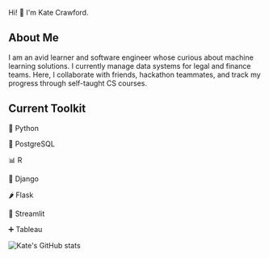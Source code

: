 Hi! 👋 I'm Kate Crawford. 

## About Me

I am an avid learner and software engineer whose curious about machine learning solutions. I currently manage data systems for legal and finance teams. Here, I collaborate with friends, hackathon teammates, and track my progress through self-taught CS courses. 

## Current Toolkit

🐍 Python

🐘 PostgreSQL

📊 R

🐸 Django

🌶️ Flask

👑 Streamlit

➕ Tableau

![Kate's GitHub stats](https://github-readme-stats.vercel.app/api?username=codewithkate&show_icons=true&bg_color=00000000&rank_icon=github&include_all_commit=true)
